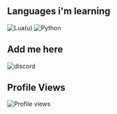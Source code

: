 ## Languages i'm learning
![Lua(u)](https://img.shields.io/badge/Lua-2C2D72?style=for-the-badge&logo=lua&logoColor=white)
![Python](https://img.shields.io/badge/Python-3776AB?style=for-the-badge&logo=python&logoColor=white)

## Add me here
![[discord](https://img.shields.io/badge/amrc.-5865F2?style=for-the-badge&logo=Discord&logoColor=white)](https://discord.com)

## Profile Views
![Profile views](https://komarev.com/ghpvc/?username=elmarco12&color=blue)
